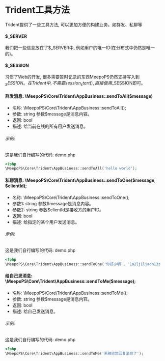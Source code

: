 # Trident工具方法

Trident提供了一些工具方法, 可以更加方便的构建业务。如群发、私聊等

#### $_SERVER
我们把一些信息放在了$_SERVER中, 例如用户的唯一ID(在分布式中仍然是唯一的)。

#### $_SESSION
习惯了Web的开发, 很多需要暂时记录的东西MeepoPS仍然支持写入到$_SESSION。在Trident中, 不需要session_start(), 直接使用$_SESSION即可。

#### 群发消息: \MeepoPS\Core\Trident\AppBusiness::sendToAll($message)
- 名称: \MeepoPS\Core\Trident\AppBusiness::sendToAll();
- 参数: string 参数$message是消息内容。
- 返回: bool
- 描述: 给当前在线的所有用户发送消息。

###### 示例:
这是我们自行编写的代码: demo.php
```php
<?php
\MeepoPS\Core\Trident\AppBusiness::sendToAll('hello world');
```


#### 私聊消息: \MeepoPS\Core\Trident\AppBusiness::sendToOne($message, $clientId);
- 名称: \MeepoPS\Core\Trident\AppBusiness::sendToOne();
- 参数1: string 参数$message是消息内容。
- 参数2: string 参数$clientId是接收方的用户ID。
- 返回: bool
- 描述: 给指定的某个用户发送消息。

###### 示例:
这是我们自行编写的代码: demo.php
```php
<?php
\MeepoPS\Core\Trident\AppBusiness::sendToOne('你好小明', '1a2lj1ljadn13zchjajkl');
```


#### 给自己发消息: \MeepoPS\Core\Trident\AppBusiness::sendToMe($message);
- 名称: \MeepoPS\Core\Trident\AppBusiness::sendToMe();
- 参数: string 参数$message是消息内容。
- 返回: bool
- 描述: 给自己发送消息。

###### 示例:
这是我们自行编写的代码: demo.php
```php
<?php
\MeepoPS\Core\Trident\AppBusiness::sendToMe('系统给您回复消息了');
```